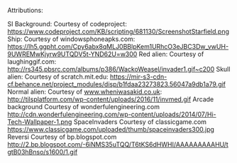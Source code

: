 Attributions:

SI Background:		Courtesy of codeproject: 				https://www.codeproject.com/KB/scripting/681130/ScreenshotStarfield.png
Ship:				Courtesy of windowsphoneapks.com: 		https://lh5.ggpht.com/Cpy6abx8qMLJ0BBlpKem1URhcO3eJBC3Dw_vwUH-9UWREMwKjyrw9UTQDV5t-YND62U=w300
Red alien:			Courtesy of laughinggif.com: 			http://rs345.pbsrc.com/albums/p386/WackoWeasel/invader1.gif~c200
Skull alien:		Courtesy of scratch.mit.edu: 			https://mir-s3-cdn-cf.behance.net/project_modules/disp/b1fdaa23273823.56047a9db1a79.gif
Normal alien:		Courtesy of www.wheniwasakid.co.uk:		http://tilsplatform.com/wp-content/uploads/2016/11/invmed.gif
Arcade background	Courtesy of wonderfulengineering.com 	http://cdn.wonderfulengineering.com/wp-content/uploads/2014/07/Hi-Tech-Wallpaper-1.png
SpaceInvaders		Courtesy of classicgame.com				https://www.classicgame.com/uploaded/thumb/spaceinvaders300.jpg
Reversi				Courtesy of bp.blogspot.com				http://2.bp.blogspot.com/-6iNMS35uTQQ/T6tKS6dHWHI/AAAAAAAAAHU/tgtB03hBnso/s1600/1.gif